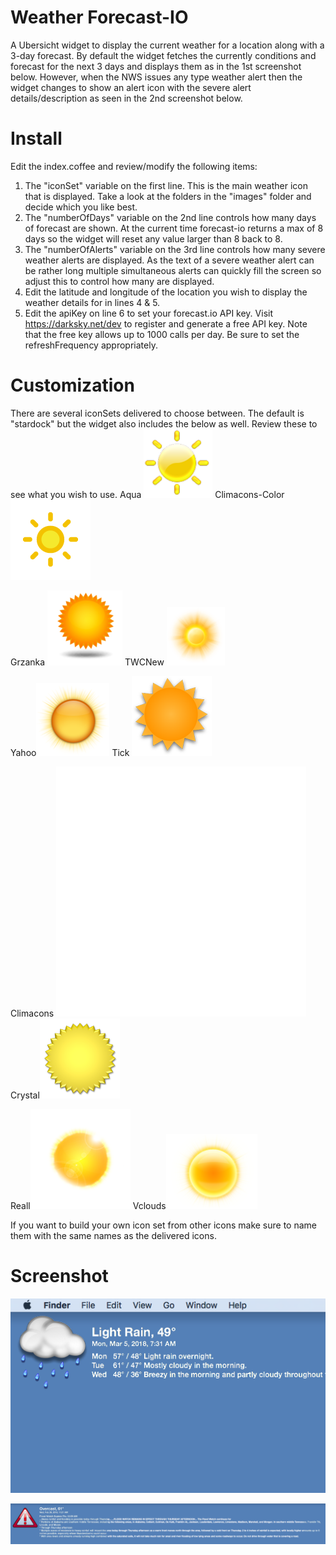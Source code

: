 # Weather Forecast-IO
A Ubersicht widget to display the current weather for a location along with a 3-day forecast. By default the widget fetches the currently
conditions and forecast for the next 3 days and displays them as in the 1st screenshot below. However, when the NWS issues any type
weather alert then the widget changes to show an alert icon with the severe alert details/description as seen in the 2nd screenshot below.

# Install
Edit the index.coffee and review/modify the following items:
1) The "iconSet" variable on the first line. This is the main weather icon that is displayed. Take a look at the folders in the "images" folder and decide
which you like best.
2) The "numberOfDays" variable on the 2nd line controls how many days of forecast are shown. At the current time forecast-io returns a max of 8 days
so the widget will reset any value larger than 8 back to 8.
3) The "numberOfAlerts" variable on the 3rd line controls how many severe weather alerts are displayed. As the text of a severe weather alert can be
rather long multiple simultaneous alerts can quickly fill the screen so adjust this to control how many are displayed.
4) Edit the latitude and longitude of the location you wish to display the weather details for in lines 4 & 5.
5) Edit the apiKey on line 6 to set your forecast.io API key. Visit https://darksky.net/dev to register and generate a free API key. Note that the free key allows up to 1000 calls per day. Be sure to set the refreshFrequency appropriately.

# Customization
There are several iconSets delivered to choose between. The default is "stardock" but the widget also includes the
below as well. Review these to see what you wish to use.
Aqua ![Aqua](/images/Aqua/clear-day.png?raw=true)
Climacons-Color ![Climacons-Color](/images/Climacons-Color/clear-day.png?raw=true)

Grzanka ![Grzanka](/images/Grzanka/clear-day.png?raw=true)
TWCNew ![TWCNew](/images/TWCNew/clear-day.png?raw=true)

Yahoo![Yahoo](/images/Yahoo/clear-day.png?raw=true)
Tick ![Tick](/images/tick/clear-day.png?raw=true)

Climacons ![Climacons](/images/Climacons/clear-day.png?raw=true)
Crystal![Crystal](/images/Crystal/clear-day.png?raw=true)

Reall![Reall](/images/Reall/clear-day.png?raw=true)
Vclouds![Vclouds](/images/Vclouds/clear-day.png?raw=true)

If you want to build your own icon set from other icons make sure to name them with the same names as the delivered icons.

# Screenshot

![Alt text](/screenshot.png?raw=true)

![Alt text](/alert.png?raw=true)
